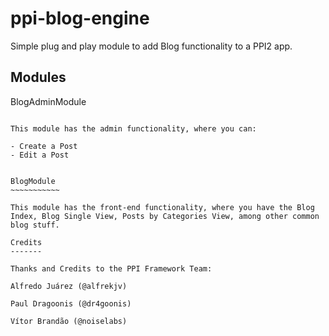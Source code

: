 ppi-blog-engine
===============

Simple plug and play module to add Blog functionality to a PPI2 app.

Modules
-------

BlogAdminModule
~~~~~~~~~~~~~~~~

This module has the admin functionality, where you can:

- Create a Post
- Edit a Post


BlogModule
~~~~~~~~~~~

This module has the front-end functionality, where you have the Blog Index, Blog Single View, Posts by Categories View, among other common blog stuff.

Credits
-------

Thanks and Credits to the PPI Framework Team:

Alfredo Juárez (@alfrekjv)

Paul Dragoonis (@dr4goonis)

Vítor Brandão (@noiselabs)